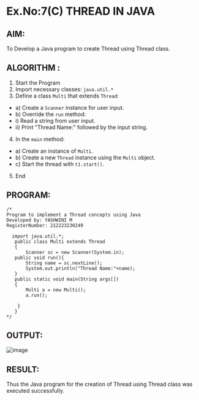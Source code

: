 # Ex.No:7(C) THREAD IN JAVA
## AIM:
 To Develop a Java program to create Thread using Thread class.


## ALGORITHM :
1.  Start the Program
2.	Import necessary classes: `java.util.*`
3.	Define a class `Multi` that extends `Thread`:
-	a) Create a `Scanner` instance for user input.
-	b) Override the `run` method:
-	i) Read a string from user input.
-	ii) Print "Thread Name:" followed by the input string.
4.	In the `main` method:
-	a) Create an instance of `Multi`.
-	b) Create a new `Thread` instance using the `Multi` object.
-	c) Start the thread with `t1.start()`.
5.	End

## PROGRAM:
 ```
/*
Program to implement a Thread concepts using Java
Developed by: YASHWINI M
RegisterNumber: 212223230249

   import java.util.*;
    public class Multi extends Thread
    {  
        Scanner sc = new Scanner(System.in);
    public void run(){
        String name = sc.nextLine();
        System.out.println("Thread Name:"+name);
    }
    public static void main(String args[])
    {  
        Multi a = new Multi();
        a.run();
     
     }  
    }  
*/
```

## OUTPUT:
![image](https://github.com/user-attachments/assets/5d05bb58-72bb-4928-9a16-dc15896c9124)

## RESULT:
Thus the Java program for the creation of Thread using Thread class was executed successfully.
